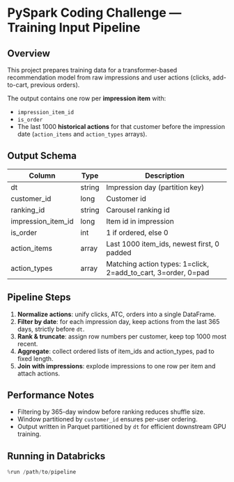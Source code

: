 # PySpark Coding Challenge — Training Input Pipeline

## Overview
This project prepares training data for a transformer-based recommendation model from raw impressions and user actions (clicks, add-to-cart, previous orders).

The output contains one row per **impression item** with:
- `impression_item_id`
- `is_order`
- The last 1000 **historical actions** for that customer before the impression date (`action_items` and `action_types` arrays).

## Output Schema
| Column              | Type          | Description |
|---------------------|--------------|-------------|
| dt                  | string       | Impression day (partition key) |
| customer_id         | long         | Customer id |
| ranking_id          | string       | Carousel ranking id |
| impression_item_id  | long         | Item id in impression |
| is_order            | int          | 1 if ordered, else 0 |
| action_items             | array<int>   | Last 1000 item_ids, newest first, 0 padded |
| action_types        | array<int>   | Matching action types: 1=click, 2=add_to_cart, 3=order, 0=pad |

## Pipeline Steps
1. **Normalize actions**: unify clicks, ATC, orders into a single DataFrame.
2. **Filter by date**: for each impression day, keep actions from the last 365 days, strictly before `dt`.
3. **Rank & truncate**: assign row numbers per customer, keep top 1000 most recent.
4. **Aggregate**: collect ordered lists of item_ids and action_types, pad to fixed length.
5. **Join with impressions**: explode impressions to one row per item and attach actions.

## Performance Notes
- Filtering by 365-day window before ranking reduces shuffle size.
- Window partitioned by `customer_id` ensures per-user ordering.
- Output written in Parquet partitioned by `dt` for efficient downstream GPU training.

## Running in Databricks
```python
%run /path/to/pipeline
